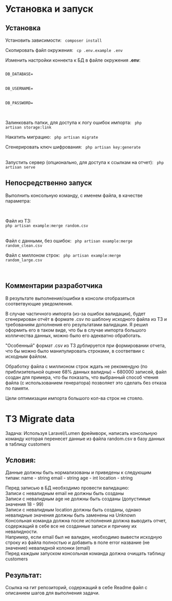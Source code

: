 <h1>
Установка и запуск
</h1>

<h2>Установка</h2>

Установить зависимости:
<code>
composer install
</code>
</br>

Скопировать файл окружения:
<code>
cp .env.example .env
</code>
</br>

Изменить настройки коннекта к БД в файле окружения <b>.env</b>:
<p>
<code>
DB_DATABASE= 
</code>
</br>

<code>
DB_USERNAME= 
</code>
</br>

<code>
DB_PASSWORD= 
</code>
</p>
</br>


Залинковать папки, для доступа к логу ошибок импорта:
<code>
php artisan storage:link
</code>
</br>

Накатить миграцию:
<code>
php artisan migrate
</code>
</br>

Сгенерировать ключ шифрования:
<code>
php artisan key:generate
</code>
</br>

Запустить сервер (опционально, для доступа к ссылкам на отчет):
<code>
php artisan serve
</code>
</br>


<h2>Непосредственно запуск</h2>
<p>Выполнить консольную команду, с именем файла, в качестве параметра:</p>
</br>

<p>
Файл из ТЗ: 
<code>
php artisan example:merge random.csv
</code>
</br>

Файл с данными, без ошибок: 
<code>
php artisan example:merge random_clean.csv
</code>
</br>

Файл с миллоном строк:
<code>
php artisan example:merge random_large.csv
</code>
</p>
</br>

<h2>Комментарии разработчика</h2>

<p>
В результате выполнения/ошибки в консоли отобразяться соответвующие уведомления.
</p>

<p>
В случае частичного импорта (из-за ошибок валидации), будет сгенерирован отчёт в формате .csv по шаблону исходного файла из ТЗ и требованиям дополнения его результатами валидации. Я решил оформить его в таком виде, что бы в случае импорта большого колличества данных, можно было его адекватно обработать.

<p>
"Особенный" формат .csv из ТЗ дублируется при формировании отчета, что бы можно было манипулировать строками, в соответвии с исходным файлом.
</p>

<p>
Обработку файла с миллионом строк ждать не рекомендую (по приблизительной оценке 68% данных валидны) ~ 680000 записей, 
файл создан для примера, что бы показать, что выбранный способ чтения файла (с использованием генератора) позволяет это сделать без отказа по памяти.
</p>
<p>
Цели оптимизации импорта большого кол-ва строк не стояло. 
</p>


<h1>
ТЗ Migrate data
</h1>

<p>
Задача: 
Используя Laravel/Lumen фреймворк, написать консольную команду которая перенесет данные из файла random.csv в базу данных в таблицу customers
</p>

<h2>Условия:</h2>
<p>
Данные должны быть нормализованы и приведены к следующим типам:
name - string
email - string
age - int
location - string
    
Перед записью в БД необходимо провести валидацию:</br>
Записи с невалидным email не должны быть созданы</br>
Записи с невалидным age не должны быть созданы (допустимые значения 18 - 99)</br>
Записи с невалидным location должны быть созданы, однако невалидные значения должны быть заменены на Unknown</br>
Консольная команда должна после исполнения должна выводить отчет, содержащий в себе все не созданные записи и причину их невалидности. </br>
Например, если email был не валиден, необходимо вывести исходную строку из файла полностью и добавить в поле error название (не значение) невалидной колонки (email)</br>
Перед каждым запуском консольная команда должна очищать таблицу customers 
</p>


<h2>Результат:</h2>
<p>
Ссылка на гит репозиторий, содержащий в себе Readme файл с описанием шагов для выполнения задачи.
</p>

